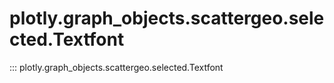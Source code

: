 # plotly.graph_objects.scattergeo.selected.Textfont

::: plotly.graph_objects.scattergeo.selected.Textfont
